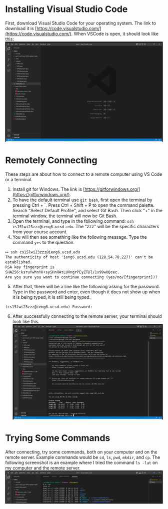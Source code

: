 # Installing Visual Studio Code
First, download Visual Studio Code for your operating system. The link to download it 
is [https://code.visualstudio.com/](https://code.visualstudio.com/). When VSCode is
open, it should look like this:
![Image](wk1lrvscodewindow.png)

# Remotely Connecting
These steps are about how to connect to a remote computer using VS Code or a terminal.
1. Install git for Windows. The link is [https://gitforwindows.org/](https://gitforwindows.org/).
2. To have the default terminal use `git bash`, first open the terminal by pressing Ctrl + `. Press
Ctrl + Shift + P to open the command palette. Search "Select Default Profile", and select Git Bash. 
Then click "+" in the terminal window, the terminal will now be Git Bash.
3. Open the terminal, and type in the following command: `ssh cs15lwi23zzz@ieng6.ucsd.edu`. The "zzz"
will be the specific characters from your course account.
4. You will then see something like the following message. Type the command `yes` to the question.
```
⤇ ssh cs15lwi23zzz@ieng6.ucsd.edu
The authenticity of host 'ieng6.ucsd.edu (128.54.70.227)' can't be established.
RSA key fingerprint is SHA256:ksruYwhnYH+sySHnHAtLUHngrPEyZTDl/1x99wUQcec.
Are you sure you want to continue connecting (yes/no/[fingerprint])?
```
5. After that, there will be a line like the following asking for the password. Type in the password
and enter, even though it does not show up when it is being typed, it is still being typed.
```
(cs15lwi23zzz@ieng6.ucsd.edu) Password:
```
6. After successfully connecting to the remote server, your terminal should look like this.
![Image](wk1lrremoteserver.png)

# Trying Some Commands
After connecting, try some commands, both on your computer and on the remote server. Example commands
would be `cd`, `ls`, `pwd`, `mkdir`, and `cp`. The following screenshot is an example where I tried
the command `ls -lat` on my computer and the remote server.
![Image](wk1lrremoteservertestcommand.png)
